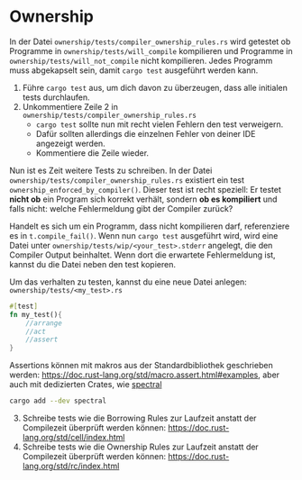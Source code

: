 # Ownership

In der Datei `ownership/tests/compiler_ownership_rules.rs` wird getestet ob Programme in `ownership/tests/will_compile` kompilieren und Programme in `ownership/tests/will_not_compile` nicht kompilieren. Jedes Programm muss abgekapselt sein, damit `cargo test` ausgeführt werden kann.

1. Führe `cargo test` aus, um dich davon zu überzeugen, dass alle initialen tests durchlaufen.
2. Unkommentiere Zeile 2 in `ownership/tests/compiler_ownership_rules.rs`
   - `cargo test` sollte nun mit recht vielen Fehlern den test verweigern.
   - Dafür sollten allerdings die einzelnen Fehler von deiner IDE angezeigt werden.
   - Kommentiere die Zeile wieder.

Nun ist es Zeit weitere Tests zu schreiben.
In der Datei `ownership/tests/compiler_ownership_rules.rs` existiert ein test `ownership_enforced_by_compiler()`.
Dieser test ist recht speziell:
Er testet **nicht ob** ein Program sich korrekt verhält, sondern **ob es kompiliert** und falls nicht: welche Fehlermeldung gibt der Compiler zurück?

Handelt es sich um ein Programm, dass nicht kompilieren darf, referenziere es in `t.compile_fail()`.
Wenn nun `cargo test` ausgeführt wird, wird eine Datei unter `ownership/tests/wip/<your_test>.stderr` angelegt,
die den Compiler Output beinhaltet. Wenn dort die erwartete Fehlermeldung ist, kannst du die Datei neben den test kopieren.

Um das verhalten zu testen, kannst du eine neue Datei anlegen: `ownership/tests/<my_test>.rs`

```rust
#[test]
fn my_test(){
    //arrange
    //act
    //assert
}
```

Assertions können mit makros aus der Standardbibliothek geschrieben werden: https://doc.rust-lang.org/std/macro.assert.html#examples, aber auch mit dedizierten Crates, wie [spectral](https://crates.io/crates/spectral)

```bash
cargo add --dev spectral
```

3. Schreibe tests wie die Borrowing Rules zur Laufzeit anstatt der Compilezeit überprüft werden können: https://doc.rust-lang.org/std/cell/index.html
4. Schreibe tests wie die Ownership Rules zur Laufzeit anstatt der Compilezeit überprüft werden können: https://doc.rust-lang.org/std/rc/index.html
